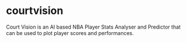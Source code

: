 # courtvision
Court Vision is an AI based NBA Player Stats Analyser and Predictor that can be used to plot player scores and performances.
